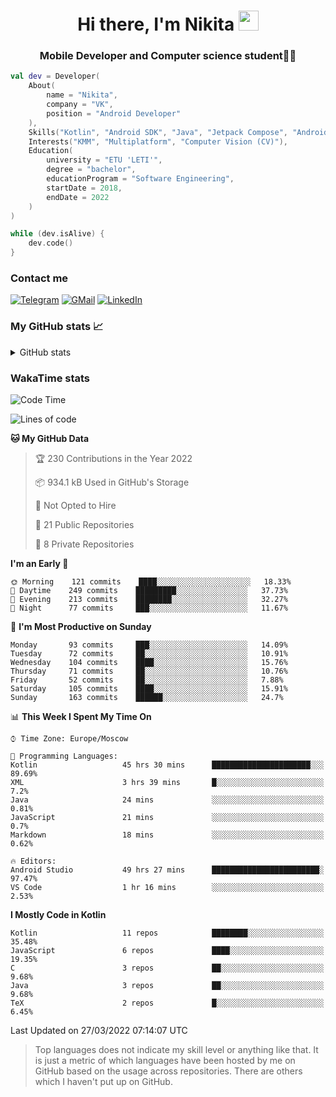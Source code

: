 <h1 align="center">
Hi there, I'm Nikita 
<img src="https://github.com/blackcater/blackcater/raw/main/images/Hi.gif" height="32"/>
</h1>
<h3 align="center">Mobile Developer and Computer science student👨‍💻</h3>

```kotlin
val dev = Developer(
    About(
        name = "Nikita",
        company = "VK",
        position = "Android Developer"
    ),
    Skills("Kotlin", "Android SDK", "Java", "Jetpack Compose", "Android Jetpack"),
    Interests("KMM", "Multiplatform", "Computer Vision (CV)"),
    Education(
        university = "ETU 'LETI'",
        degree = "bachelor",
        educationProgram = "Software Engineering",
        startDate = 2018,
        endDate = 2022
    )
)

while (dev.isAlive) {
    dev.code()
}
```

### Contact me

[![Telegram](https://img.shields.io/badge/Telegram-white?style=for-the-badge&logo=telegram&logoColor=29e9ea)](https://t.me/po4yka)
[![GMail](https://img.shields.io/badge/Gmail-white?style=for-the-badge&logo=gmail&logoColor=d14836)](mailto:pochaev.nik@gmail.com)
[![LinkedIn](https://img.shields.io/badge/linkedin%20-white.svg?&style=for-the-badge&logo=linkedin&logoColor=%230077B5)](https://www.linkedin.com/in/nikita-pochaev-415b5a1a1)

### My GitHub stats 📈

<details>
  <summary>GitHub stats</summary>
  <p align="center">
    <img src="https://github-readme-stats.vercel.app/api?username=po4yka&show_icons=true&theme=dark" />
  </p>
</details>

### WakaTime stats

<!--START_SECTION:waka-->
![Code Time](http://img.shields.io/badge/Code%20Time-2%2C469%20hrs-blue)

![Lines of code](https://img.shields.io/badge/From%20Hello%20World%20I%27ve%20Written-1%20Million%20lines%20of%20code-blue)

**🐱 My GitHub Data** 

> 🏆 230 Contributions in the Year 2022
 > 
> 📦 934.1 kB Used in GitHub's Storage 
 > 
> 🚫 Not Opted to Hire
 > 
> 📜 21 Public Repositories 
 > 
> 🔑 8 Private Repositories  
 > 
**I'm an Early 🐤** 

```text
🌞 Morning    121 commits    ████░░░░░░░░░░░░░░░░░░░░░   18.33% 
🌆 Daytime    249 commits    █████████░░░░░░░░░░░░░░░░   37.73% 
🌃 Evening    213 commits    ████████░░░░░░░░░░░░░░░░░   32.27% 
🌙 Night      77 commits     ███░░░░░░░░░░░░░░░░░░░░░░   11.67%

```
📅 **I'm Most Productive on Sunday** 

```text
Monday       93 commits     ███░░░░░░░░░░░░░░░░░░░░░░   14.09% 
Tuesday      72 commits     ██░░░░░░░░░░░░░░░░░░░░░░░   10.91% 
Wednesday    104 commits    ████░░░░░░░░░░░░░░░░░░░░░   15.76% 
Thursday     71 commits     ██░░░░░░░░░░░░░░░░░░░░░░░   10.76% 
Friday       52 commits     ██░░░░░░░░░░░░░░░░░░░░░░░   7.88% 
Saturday     105 commits    ████░░░░░░░░░░░░░░░░░░░░░   15.91% 
Sunday       163 commits    ██████░░░░░░░░░░░░░░░░░░░   24.7%

```


📊 **This Week I Spent My Time On** 

```text
⌚︎ Time Zone: Europe/Moscow

💬 Programming Languages: 
Kotlin                   45 hrs 30 mins      ██████████████████████░░░   89.69% 
XML                      3 hrs 39 mins       █░░░░░░░░░░░░░░░░░░░░░░░░   7.2% 
Java                     24 mins             ░░░░░░░░░░░░░░░░░░░░░░░░░   0.81% 
JavaScript               21 mins             ░░░░░░░░░░░░░░░░░░░░░░░░░   0.7% 
Markdown                 18 mins             ░░░░░░░░░░░░░░░░░░░░░░░░░   0.62%

🔥 Editors: 
Android Studio           49 hrs 27 mins      ████████████████████████░   97.47% 
VS Code                  1 hr 16 mins        ░░░░░░░░░░░░░░░░░░░░░░░░░   2.53%

```

**I Mostly Code in Kotlin** 

```text
Kotlin                   11 repos            ████████░░░░░░░░░░░░░░░░░   35.48% 
JavaScript               6 repos             ████░░░░░░░░░░░░░░░░░░░░░   19.35% 
C                        3 repos             ██░░░░░░░░░░░░░░░░░░░░░░░   9.68% 
Java                     3 repos             ██░░░░░░░░░░░░░░░░░░░░░░░   9.68% 
TeX                      2 repos             █░░░░░░░░░░░░░░░░░░░░░░░░   6.45%

```



 Last Updated on 27/03/2022 07:14:07 UTC
<!--END_SECTION:waka-->

> Top languages does not indicate my skill level or anything like that. It is just a metric of which languages have been hosted by me on GitHub based on the usage across repositories. There are others which I haven't put up on GitHub.
